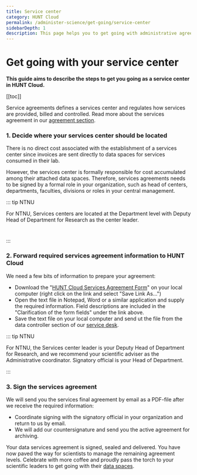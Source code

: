 ```yaml
---
title: Service center
category: HUNT Cloud
permalink: /administer-science/get-going/service-center
sidebarDepth: 1
description: This page helps you to get going with administrative agreements in HUNT Cloud.
---
```


# Get going with your service center

**This guide aims to describe the steps to get you going as a service center in HUNT Cloud.**

[[toc]]

Service agreements defines a services center and regulates how services are provided, billed and controlled. Read more about the services agreement in our [agreement section](/administer-science/agreements/overview/#services-agreement).


### 1. Decide where your services center should be located 

There is no direct cost associated with the establishment of a services center since invoices are sent directly to data spaces for services consumed in their lab. 

However, the services center is formally responsible for cost accumulated among their attached data spaces. Therefore, services agreements needs to be signed by a formal role in your organization, such as head of centers, departments, faculties, divisions or roles in your central management. 

::: tip NTNU

For NTNU, Services centers are located at the Department level with Deputy Head of Department for Research as the center leader.
#

:::

### 2. Forward required services agreement information to HUNT Cloud

We need a few bits of information to prepare your agreement:
 
- Download the "[HUNT Cloud Services Agreement Form](/administer-science/agreements/overview/#required-information-2)" on your local computer (right click on the link and select "Save Link As...")
- Open the text file in Notepad, Word or a similar application and supply the required information. Field descriptions are included in the "Clarification of the form fields" under the link above. 
- Save the text file on your local computer and send ut the file from the data controller section of our [service desk](/govern-science/service-desk/data-controller-orders/#add-a-service-center).

::: tip NTNU

For NTNU, the Services center leader is your Deputy Head of Department for Research, and we recommend your scientific adviser as the Administrative coordinator. Signatory official is your Head of Department.

:::

### 3. Sign the services agreement

We will send you the services final agreement by email as a PDF-file after we receive the required information:

- Coordinate signing with the signatory official in your organization and return to us by email. 
- We will add our countersignature and send you the active agreement for archiving. 

Your data services agreement is signed, sealed and delivered. You have now paved the way for scientists to manage the remaining agreement levels. Celebrate with more coffee and proudly pass the torch to your scientific leaders to get going with their [data spaces](/administer-science/get-going/data-space/).






